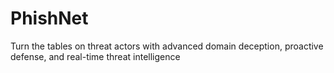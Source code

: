 # PhishNet
Turn the tables on threat actors with advanced domain deception, proactive defense, and real-time threat intelligence
